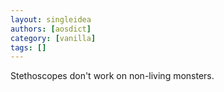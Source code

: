 ```yaml
---
layout: singleidea
authors: [aosdict]
category: [vanilla]
tags: []
---
```

Stethoscopes don't work on non-living monsters.
